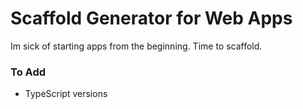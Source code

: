 # Scaffold Generator for Web Apps 

Im sick of starting apps from the beginning. Time to scaffold. 

### To Add

- TypeScript versions 